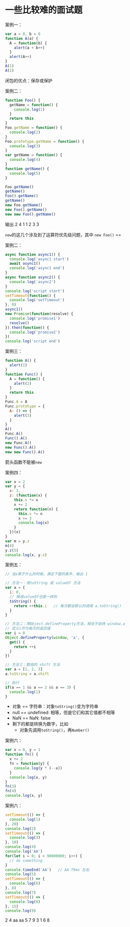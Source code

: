# 一些比较难的面试题
案例一：
```javascript
var a = 0, b = 0
function A(a) {
  A = function(b) {
    alert(a + b++)
  }
  alert(A++)
}
A(1)
A(2)
```

闭包的优点：保存或保护

案例二：
```javascript
function Foo() {
  getName = function() {
    console.log(1)
  }
  return this
}
Foo.getName = function() {
  console.log(2)
}
Foo.prototype.getName = function() {
  console.log(3)
}
var getName = function() {
  console.log(4)
}
function getName() {
  console.log(5)
}

Foo.getName()
getName()
Foo().getName()
getName()
new Foo.getName()
new Foo().getName()
new new Foo().getName()
```

输出 2 4 1 1 2 3 3

`new`的这几个涉及到了运算符优先级问题，其中
`new Foo()` == 


案例二：
```javascript
async function async1() {
  console.log('async1 start')
  await async1()
  console.log('async1 end')
}
async function async2() {
  console.log('async2')
}
console.log('script start')
setTimeout(function() {
  console.log('setTimeout')
}, 0)
async1()
new Promise(function(resolve) {
  console.log('promise1')
  resolve()
}).then(function() {
  console.log('promise2')
})
console.log('script end')
```

案例三：
```javascript
function A() {
  alert(1)
}
function Func() {
  A = function() {
    alert(2)
  }
  return this
}
Func.A = A
Func.prototype = {
  A: () => {
    alert(3)
  }
}
A()
Func.A()
Func().A()
new Func.A()
new Func().A()
new new Func().A()
```

箭头函数不能被`new`

案例四：
```javascript
var x = 2
var y = {
  x: 3,
  z: (function(x) {
    this.x *= x
    x += 2
    return function(n) {
      this.x *= n
      x += 3
      console.log(x)
    }
  })(x)
}
var m = y.z
m(4)
y.z(5)
console.log(x, y.x)
```

案例五：
```javascript
// 当a等于什么的时候，满足下面的条件，输出 1

// 方法一：用toString 或 valueOf 方法
var a = {
  i: 0,
  // 换成valueOf也是一样的
  toString() { 
    return ++this.i   // 每次都会默认的调用 a.toString()
  }
}

// 方法二：用Object.defineProperty方法，相当于劫持 window.a 
// 定义i作为每次的返回值
var i = 0
Object.defineProperty(window, 'a', {
  get() {
    return ++i
  }
})

// 方法三：数组的 shift 方法
var a = [1, 2, 3]
a.toString = a.shift

// 执行
if(a == 1 && a == 2 && a == 3) {
  console.log(1)
}
```

- 对象 == 字符串：对象`toString()`变为字符串
- null == undefined: 相等，但是它们和其它值都不相等
- NaN == NaN: false
- 剩下的都是转换为数字，比如
  - 对象先调用`toString()`，再`Number()`


案例六：
```javascript
var x = 0, y = 1
function fn() {
  x += 2
  fn = function(y) {
    console.log(y * (--x))
  }
  console.log(x, y)
}
fn(3)
fn(4)
console.log(x, y)
```

案例六：
```javascript
setTimeout(() => {
  console.log(1)
}, 20)
console.log(2)
setTimeout(() => {
  console.log(3)
}, 10)
console.log(4)
console.log('AA')
for(let i = 0; i < 90000000; i++) {
  // do something
}
console.timeEnd('AA')   // AA 79ms 左右
console.log(5)
setTimeout(() => {
  console.log(6)
}, 8)
console.log(7)
setTimeout(() => {
  console.log(8)
}, 15)
console.log(9)
```

2 4 aa aa 5 7 9 3 1 6 8